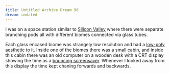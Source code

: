 ```yaml
---
title: Untitled Archive Dream 96
dream: undated
---
```


I was on a space station similar to [Silicon Valley](https://en.wikipedia.org/wiki/Space_Station_Silicon_Valley) where there were separate branching pods all with different biomes connected via glass tubes.

Each glass encased biome was strangely low resolution and had a [low-poly aesthetic](https://www.blendernation.com/2017/03/20/tutorial-low-poly-trees/) to it. Inside one of the biomes there was a small cabin, and inside this cabin there was an old computer on a wooden desk with a CRT display showing the time as a [bouncing screensaver](https://www.youtube.com/watch?v=5mGuCdlCcNM). Whenever I looked away from this display the time kept chaning forwards and backwards.
